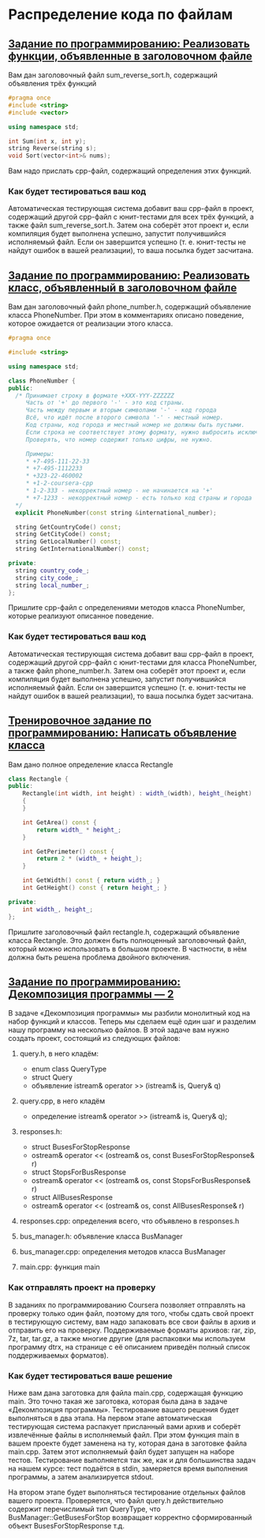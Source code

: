 # Распределение кода по файлам

## [Задание по программированию: Реализовать функции, объявленные в заголовочном файле](https://github.com/m3nf1s/Modern-Cplusplus/tree/master/Yellow%20Belt/Week_3/Task_1)

Вам дан заголовочный файл sum_reverse_sort.h, содержащий объявления трёх функций
```cpp
#pragma once
#include <string>
#include <vector>

using namespace std;

int Sum(int x, int y);
string Reverse(string s);
void Sort(vector<int>& nums);
```

Вам надо прислать cpp-файл, содержащий определения этих функций.

### Как будет тестироваться ваш код
Автоматическая тестирующая система добавит ваш cpp-файл в проект, содержащий другой cpp-файл с юнит-тестами для всех трёх функций, а также файл sum_reverse_sort.h. Затем она соберёт этот проект и, если компиляция будет выполнена успешно, запустит получившийся исполняемый файл. Если он завершится успешно (т. е. юнит-тесты не найдут ошибок в вашей реализации), то ваша посылка будет засчитана.

## [Задание по программированию: Реализовать класс, объявленный в заголовочном файле](https://github.com/m3nf1s/Modern-Cplusplus/tree/master/Yellow%20Belt/Week_3/Task_2)

Вам дан заголовочный файл phone_number.h, содержащий объявление класса PhoneNumber. При этом в комментариях описано поведение, которое ожидается от реализации этого класса.

```cpp
#pragma once

#include <string>

using namespace std;

class PhoneNumber {
public:
  /* Принимает строку в формате +XXX-YYY-ZZZZZZ
     Часть от '+' до первого '-' - это код страны.
     Часть между первым и вторым символами '-' - код города
     Всё, что идёт после второго символа '-' - местный номер.
     Код страны, код города и местный номер не должны быть пустыми.
     Если строка не соответствует этому формату, нужно выбросить исключение invalid_argument.
     Проверять, что номер содержит только цифры, не нужно.

     Примеры:
     * +7-495-111-22-33
     * +7-495-1112233
     * +323-22-460002
     * +1-2-coursera-cpp
     * 1-2-333 - некорректный номер - не начинается на '+'
     * +7-1233 - некорректный номер - есть только код страны и города
  */
  explicit PhoneNumber(const string &international_number);

  string GetCountryCode() const;
  string GetCityCode() const;
  string GetLocalNumber() const;
  string GetInternationalNumber() const;

private:
  string country_code_;
  string city_code_;
  string local_number_;
};
```

Пришлите cpp-файл с определениями методов класса PhoneNumber, которые реализуют описанное поведение.

### Как будет тестироваться ваш код
Автоматическая тестирующая система добавит ваш cpp-файл в проект, содержащий другой cpp-файл с юнит-тестами для класса PhoneNumber, а также файл phone_number.h. Затем она соберёт этот проект и, если компиляция будет выполнена успешно, запустит получившийся исполняемый файл. Если он завершится успешно (т. е. юнит-тесты не найдут ошибок в вашей реализации), то ваша посылка будет засчитана.

## [Тренировочное задание по программированию: Написать объявление класса](https://github.com/m3nf1s/Modern-Cplusplus/tree/master/Yellow%20Belt/Week_3/Task_3)

Вам дано полное определение класса Rectangle

```cpp
class Rectangle {
public:
    Rectangle(int width, int height) : width_(width), height_(height)
    {
    }

    int GetArea() const {
        return width_ * height_;
    }

    int GetPerimeter() const {
        return 2 * (width_ + height_);
    }

    int GetWidth() const { return width_; }
    int GetHeight() const { return height_; }

private:
    int width_, height_;
};
```

Пришлите заголовочный файл rectangle.h, содержащий объявление класса Rectangle. Это должен быть полноценный заголовочный файл, который можно использовать в большом проекте. В частности, в нём должна быть решена проблема двойного включения.

## [Задание по программированию: Декомпозиция программы — 2](https://github.com/m3nf1s/Modern-Cplusplus/tree/master/Yellow%20Belt/Week_3/Task_4)

В задаче «Декомпозиция программы» мы разбили монолитный код на набор функций и классов. Теперь мы сделаем ещё один шаг и разделим нашу программу на несколько файлов. В этой задаче вам нужно создать проект, состоящий из следующих файлов:

1. query.h, в него кладём:
    * enum class QueryType
    * struct Query
    * объявление istream& operator >> (istream& is, Query& q)
    
2. query.cpp, в него кладём
    * определение istream& operator >> (istream& is, Query& q);
    
3. responses.h:
    * struct BusesForStopResponse
    * ostream& operator << (ostream& os, const BusesForStopResponse& r)
    * struct StopsForBusResponse
    * ostream& operator << (ostream& os, const StopsForBusResponse& r)
    * struct AllBusesResponse
    * ostream& operator << (ostream& os, const AllBusesResponse& r)
4. responses.cpp: определения всего, что объявлено в responses.h

5. bus_manager.h: объявление класса BusManager

6. bus_manager.cpp: определения методов класса BusManager

7. main.cpp: функция main

### Как отправлять проект на проверку
В заданиях по программированию Coursera позволяет отправлять на проверку только один файл, поэтому для того, чтобы сдать свой проект в тестирующую систему, вам надо запаковать все свои файлы в архив и отправить его на проверку. Поддерживаемые форматы архивов: rar, zip, 7z, tar, tar.gz, а также многие другие (для распаковки мы используем программу dtrx, на странице с её описанием приведён полный список поддерживаемых форматов).

### Как будет тестироваться ваше решение
Ниже вам дана заготовка для файла main.cpp, содержащая функцию main. Это точно такая же заготовка, которая была дана в задаче «Декомпозиция программы». Тестирование вашего решения будет выполняться в два этапа. На первом этапе автоматическая тестирующая система распакует присланный вами архив и соберёт извлечённые файлы в исполняемый файл. При этом функция main в вашем проекте будет заменена на ту, которая дана в заготовке файла main.cpp. Затем этот исполняемый файл будет запущен на наборе тестов. Тестирование выполняется так же, как и для большинства задач на нашем курсе: тест подаётся в stdin, замеряется время выполнения программы, а затем анализируется stdout.

На втором этапе будет выполняться тестирование отдельных файлов вашего проекта. Проверяется, что файл query.h действительно содержит перечислимый тип QueryType, что BusManager::GetBusesForStop возвращает корректно сформированный объект BusesForStopResponse т.д.
